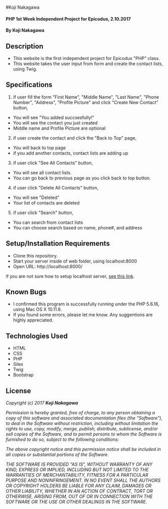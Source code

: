 #Koji Nakagawa

#### PHP 1st Week Independent Project for Epicodus, 2.10.2017

#### By Koji Nakagawa

## Description
* This website is the first independent project for Epicodus "PHP" class.
* This website takes the user input from form and create the contact lists, using Twig.

## Specifications
1. if user fill the form "First Name", "Middle Name", "Last Name", "Phone Number", "Address", "Profile Picture" and click "Create New Contact" button,
  * You will see "You added succsesfully!"
  * You will see the contact you just created
  * Middle name and Profile Picture are optional

2. if user create the contact and click the "Back to Top" page,
  * You will back to top page
  * if you add another contacts, contact lists are adding up

3. if user click "See All Contacts" button,
  * You will see all contact lists.
  * You can go back to previous page as you click back to top button.


4. if user click "Delete All Contacts" button,
  * You will see "Deleted"
  * Your list of contacts are deleted

5. if user click "Search" button,
  * You can search from contact lists
  * You can choose search based on name, phone#, and address


## Setup/Installation Requirements
* Clone this repository.
* Start your server inside of web folder, using localhost:8000
* Open URL: http://localhost:8000/

if you are not sure how to setup localhost server, [see this link](https://www.learnhowtoprogram.com/php/php-basics/meet-the-server).


## Known Bugs
* I confirmed this program is successfully running under the PHP 5.6.16, using Mac OS X 10.11.6.
* If you found some errors, please let me know. Any suggentions are highly appreciated.

## Technologies Used
* HTML
* CSS
* PHP
* Silex
* Twig
* Bootstrap

## License

_Copyright (c) 2017 **Koji Nakagawa**_

_Permission is hereby granted, free of charge, to any person obtaining a copy
of this software and associated documentation files (the "Software"), to deal
in the Software without restriction, including without limitation the rights
to use, copy, modify, merge, publish, distribute, sublicense, and/or sell
copies of the Software, and to permit persons to whom the Software is
furnished to do so, subject to the following conditions:_

_The above copyright notice and this permission notice shall be included in all
copies or substantial portions of the Software._

_THE SOFTWARE IS PROVIDED "AS IS", WITHOUT WARRANTY OF ANY KIND, EXPRESS OR
IMPLIED, INCLUDING BUT NOT LIMITED TO THE WARRANTIES OF MERCHANTABILITY,
FITNESS FOR A PARTICULAR PURPOSE AND NONINFRINGEMENT. IN NO EVENT SHALL THE
AUTHORS OR COPYRIGHT HOLDERS BE LIABLE FOR ANY CLAIM, DAMAGES OR OTHER
LIABILITY, WHETHER IN AN ACTION OF CONTRACT, TORT OR OTHERWISE, ARISING FROM,
OUT OF OR IN CONNECTION WITH THE SOFTWARE OR THE USE OR OTHER DEALINGS IN THE
SOFTWARE._
